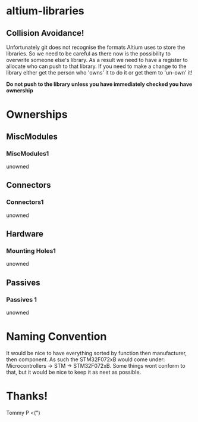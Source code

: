 # altium-libraries

## Collision Avoidance!
Unfortunately git does not recognise the formats Altium uses to store the libraries. So we need to be careful as there now is the possibility to overwrite someone else's library. As a result we need to have a register to allocate who can push to that library. If you need to make a change to the library either get the person who 'owns' it to do it or get them to 'un-own' it!

__Do not push to the library unless you have immediately checked you have ownership__

# Ownerships
## MiscModules
### MiscModules1
unowned

## Connectors
### Connectors1
unowned

## Hardware
### Mounting Holes1
unowned

## Passives
### Passives 1
unowned

# Naming Convention
It would be nice to have everything sorted by function then manufacturer, then component. As such the STM32F072xB would come under: Microcontrollers -> STM -> STM32F072xB. Some things wont conform to that, but it would be nice to keep it as neet as possible.

# Thanks!
Tommy P <(")

